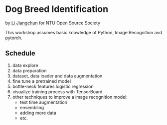 # Dog Breed Identification

by [Li Jiangchun](https://github.com/SauceCat) for NTU Open Source Society

This workshop assumes basic knowledge of Python, Image Recognition and pytorch.

## Schedule
1. data explore
2. data preparation
3. dataset, data loader and data augmentation
4. fine tune a pretrained model
5. bottle-neck features logistic regression
6. visualize training process with TensorBoard
7. other techniques to improve a image recognition model: 
    - test time augmentation
    - ensembling
    - adding more data
    - etc.
